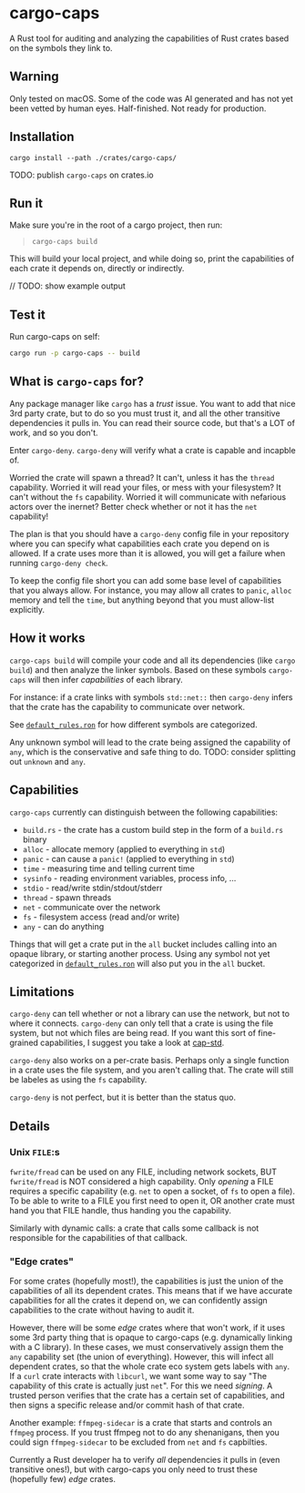 # cargo-caps

A Rust tool for auditing and analyzing the capabilities of Rust crates based on the symbols they link to.

## Warning
Only tested on macOS.
Some of the code was AI generated and has not yet been vetted by human eyes.
Half-finished.
Not ready for production.

## Installation
`cargo install --path ./crates/cargo-caps/`

TODO: publish `cargo-caps` on crates.io


## Run it
Make sure you're in the root of a cargo project, then run:

> `cargo-caps build`

This will build your local project, and while doing so, print the capabilities of each crate it depends on, directly or indirectly.

// TODO: show example output

## Test it

Run cargo-caps on self:

```bash
cargo run -p cargo-caps -- build
```


## What is `cargo-caps` for?
Any package manager like `cargo` has a _trust_ issue.
You want to add that nice 3rd party crate, but to do so you must trust it, and all the other transitive dependencies it pulls in.
You can read their source code, but that's a LOT of work, and so you don't.

Enter `cargo-deny`.
`cargo-deny` will verify what a crate is capable and incapble of.

Worried the crate will spawn a thread? It can't, unless it has the `thread` capability.
Worried it will read your files, or mess with your filesystem? It can't without the `fs` capability.
Worried it will communicate with nefarious actors over the inernet? Better check whether or not it has the `net` capability!

The plan is that you should have a `cargo-deny` config file in your repository where you can specify what capabilities each crate you depend on is allowed.
If a crate uses more than it is allowed, you will get a failure when running `cargo-deny check`.

To keep the config file short you can add some base level of capabilities that you always allow.
For instance, you may allow all crates to `panic`, `alloc` memory and tell the `time`, but anything beyond that you must allow-list explicitly.

## How it works
`cargo-caps build` will compile your code and all its dependencies (like `cargo build`) and then analyze the linker symbols.
Based on these symbols `cargo-caps` will then infer _capabilities_ of each library.

For instance: if a crate links with symbols `std::net::` then `cargo-deny` infers that the crate has the capability to communicate over network.

See [`default_rules.ron`](crates/cargo-caps/src/default_rules.ron) for how different symbols are categorized.

Any unknown symbol will lead to the crate being assigned the capability of `any`, which is the conservative and safe thing to do.
TODO: consider splitting out `unknown` and `any`.


## Capabilities
`cargo-caps` currently can distinguish between the following capabilities:
- `build.rs` - the crate has a custom build step in the form of a `build.rs` binary
- `alloc` - allocate memory (applied to everything in `std`)
- `panic` - can cause a `panic!` (applied to everything in `std`)
- `time` - measuring time and telling current time
- `sysinfo` - reading environment variables, process info, …
- `stdio` - read/write stdin/stdout/stderr
- `thread` - spawn threads
- `net` - communicate over the network
- `fs` - filesystem access (read and/or write)
- `any` - can do anything

Things that will get a crate put in the `all` bucket includes calling into an opaque library, or starting another process.
Using any symbol not yet categorized in [`default_rules.ron`](crates/cargo-caps/src/default_rules.ron) will also put you in the `all` bucket.


## Limitations
`cargo-deny` can tell whether or not a library can use the network, but not to where it connects.
`cargo-deny` can only tell that a crate is using the file system, but not which files are being read.
If you want this sort of fine-grained capabilities, I suggest you take a look at [cap-std](https://github.com/bytecodealliance/cap-std).

`cargo-deny` also works on a per-crate basis.
Perhaps only a single function in a crate uses the file system, and you aren't calling that.
The crate will still be labeles as using the `fs` capability.

`cargo-deny` is not perfect, but it is better than the status quo.


## Details
### Unix `FILE`:s
`fwrite/fread` can be used on any FILE, including network sockets, BUT `fwrite/fread` is NOT considered a high capability.
Only _opening_ a FILE requires a specific capability (e.g. `net` to open a socket, of `fs` to open a file).
To be able to write to a FILE you first need to open it, OR another crate must hand you that FILE handle, thus handing you the capability.

Similarly with dynamic calls: a crate that calls some callback is not responsible for the capabilities of that callback.


### "Edge crates"
For some crates (hopefully most!), the capabilities is just the union of the capabilities of all its dependent crates.
This means that if we have accurate capabilities for all the crates it depend on, we can confidently assign capabilities to the crate without having to audit it.

However, there will be some _edge_ crates where that won't work, if it uses some 3rd party thing that is opaque to cargo-caps (e.g. dynamically linking with a C library).
In these cases, we must conservatively assign them the `any` capability set (the union of everything).
However, this will infect all dependent crates, so that the whole crate eco system gets labels with `any`.
If a `curl` crate interacts with `libcurl`, we want some way to say "The capability of this crate is actually just `net`".
For this we need _signing_. A trusted person verifies that the crate has a certain set of capabilities, and then signs a specific release and/or commit hash of that crate.

Another example: `ffmpeg-sidecar` is a crate that starts and controls an `ffmpeg` process.
If you trust ffmpeg not to do any shenanigans, then you could sign `ffmpeg-sidecar` to be excluded from `net` and `fs` capbilties.

Currently a Rust developer ha to verify _all_ dependencies it pulls in (even transitive ones!), but with cargo-caps you only need to trust these (hopefully few) _edge_ crates.
